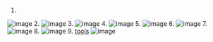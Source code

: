 1.
![image](https://github.com/user-attachments/assets/7e98a8f2-84dd-4741-9ab6-a9e7e78a0b1c)
2.
![image](https://github.com/user-attachments/assets/22865d58-38ab-462d-a462-cf9290cc1437)
3.
![image](https://github.com/user-attachments/assets/24507773-eaf1-473a-b48d-26188c41ea00)
4.
![image](https://github.com/user-attachments/assets/3bea30b3-0c2e-4e05-a56d-81ab99bb1859)
5.
![image](https://github.com/user-attachments/assets/1f41c26d-ff11-4672-8a80-0bc3488c6678)
6.
![image](https://github.com/user-attachments/assets/aebae00e-5117-4a07-9c1a-1aeeecaa0751)
7.
![image](https://github.com/user-attachments/assets/60d28a20-fe99-45c6-9be2-554218404d91)
8.
![image](https://github.com/user-attachments/assets/c22137ea-92a6-476a-a2e3-b1014cf87871)
9. [tools](https://crackstation.net/)
![image](https://github.com/user-attachments/assets/a0248a86-10f2-4b7b-ad16-79cfa87b52d2)
























